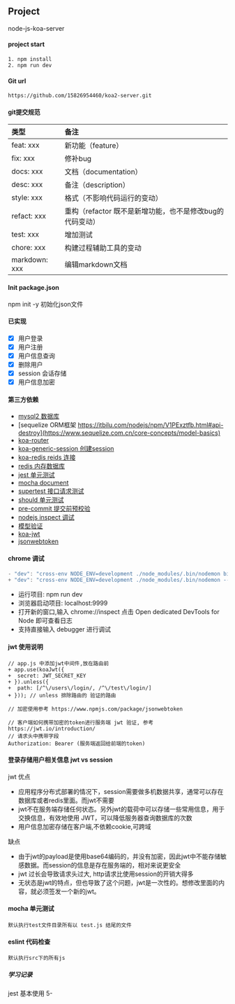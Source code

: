 ## Project
node-js-koa-server

#### project start
```
1. npm install
2. npm run dev
```

#### Git url
`
https://github.com/15826954460/koa2-server.git
`

#### git提交规范
| 类型 | 备注 |
|:-------- |:---- |
| feat: xxx     | 新功能（feature）|
| fix: xxx      | 修补bug|
| docs: xxx     | 文档（documentation）|
| desc: xxx     | 备注（description）|
| style: xxx    | 格式（不影响代码运行的变动）|
| refact: xxx   | 重构（refactor 既不是新增功能，也不是修改bug的代码变动）|
| test: xxx     | 增加测试 |
| chore: xxx    | 构建过程辅助工具的变动 |
| markdown: xxx | 编辑markdown文档 |

#### Init package.json
npm init -y 初始化json文件

#### 已实现
- [x] 用户登录
- [x] 用户注册
- [x] 用户信息查询
- [x] 删除用户
- [x] session 会话存储
- [x] 用户信息加密

#### 第三方依赖
- [mysql2 数据库](https://www.npmjs.com/package/mysql2)
- [sequelize ORM框架 https://itbilu.com/nodejs/npm/V1PExztfb.html#api-destroy](https://www.sequelize.com.cn/core-concepts/model-basics)
- [koa-router](https://github.com/koajs/router/blob/HEAD/API.md#module_koa-router--Router+allowedMethods)
- [koa-generic-session 创建session](https://www.npmjs.com/package/koa-generic-session)
- [koa-redis reids 连接](https://www.npmjs.com/package/koa-redis)
- [redis 内存数据库](https://www.npmjs.com/package/redis)
- [jest 单元测试](https://jestjs.io/docs/en/getting-started)
- [mocha document](https://mochajs.org/#parallel-tests)
- [supertest 接口请求测试](https://www.npmjs.com/package/supertest)
- [should 单元测试](https://github.com/tj/should.js)
- [pre-commit 提交前预校验](https://www.npmjs.com/package/pre-commit)
- [nodejs inspect 调试](https://nodejs.org/en/docs/inspector)
- [模型验证](https://itbilu.com/nodejs/npm/V1PExztfb.html#definition-configuration)
- [koa-jwt](https://www.npmjs.com/package/koa-jwt)
- [jsonwebtoken](https://www.npmjs.com/package/jsonwebtoken)

#### chrome 调试
```js
- "dev": "cross-env NODE_ENV=development ./node_modules/.bin/nodemon bin/www",
+ "dev": "cross-env NODE_ENV=development ./node_modules/.bin/nodemon --inspect=9229 bin/www",
```
- 运行项目: npm run dev
- 浏览器启动项目: localhost:9999
- 打开新的窗口,输入 chrome://inspect 点击 Open dedicated DevTools for Node 即可查看日志
- 支持直接输入 debugger 进行调试

#### jwt 使用说明
```
// app.js 中添加jwt中间件,放在路由前
+ app.use(koaJwt({ 
+  secret: JWT_SECRET_KEY
+ }).unless({
+  path: [/^\/users\/login/, /^\/test\/login/]
+ })); // unless 排除路由的 验证的路由

// 加密使用参考 https://www.npmjs.com/package/jsonwebtoken

// 客户端如何携带加密的token进行服务端 jwt 验证, 参考 https://jwt.io/introduction/
// 请求头中携带字段
Authorization: Bearer (服务端返回给前端的token)
```

#### 登录存储用户相关信息 jwt vs session
jwt 优点
- 应用程序分布式部署的情况下，session需要做多机数据共享，通常可以存在数据库或者redis里面。而jwt不需要
- jwt不在服务端存储任何状态。另外jwt的载荷中可以存储一些常用信息，用于交换信息，有效地使用 JWT，可以降低服务器查询数据库的次数
- 用户信息加密存储在客户端,不依赖cookie,可跨域

缺点
- 由于jwt的payload是使用base64编码的，并没有加密，因此jwt中不能存储敏感数据。而session的信息是存在服务端的，相对来说更安全
- jwt 过长会导致请求头过大, http请求比使用session的开销大得多
- 无状态是jwt的特点，但也导致了这个问题，jwt是一次性的。想修改里面的内容，就必须签发一个新的jwt。

#### mocha 单元测试
`
默认执行test文件目录所有以 test.js 结尾的文件
`

#### eslint 代码检查
`
默认执行src下的所有js
`

##### 学习记录
jest 基本使用 5-